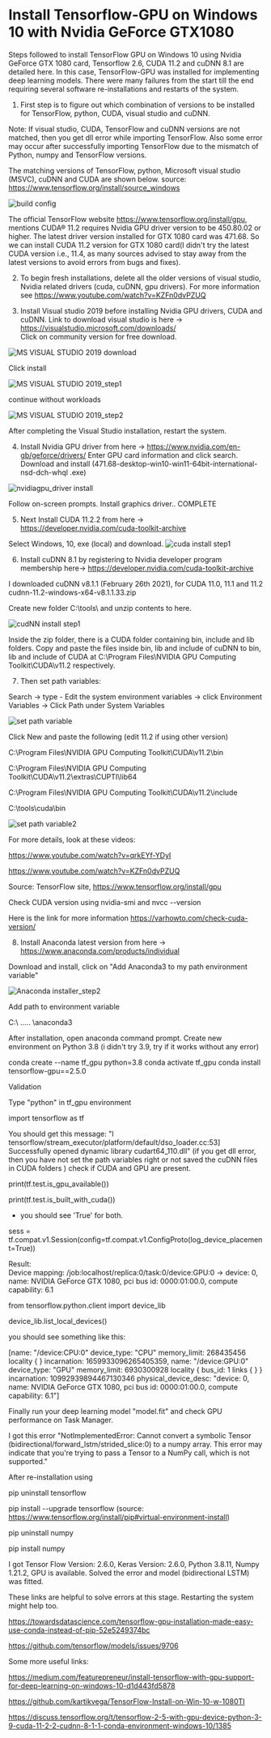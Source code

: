 # Install Tensorflow-GPU on Windows 10 with Nvidia GeForce GTX1080
Steps followed to install TensorFlow GPU on Windows 10 using Nvidia GeForce GTX 1080 card, Tensorflow 2.6, CUDA 11.2 and cuDNN 8.1 are detailed here. In this case, TensorFlow-GPU was installed for implementing deep learning models. There were many failures from the start till the end requiring several software re-installations and restarts of the system. 
1. First step is to figure out which combination of versions to be installed for TensorFlow, python, CUDA, visual studio and cuDNN. 

Note: If visual studio, CUDA, TensorFlow and cuDNN versions are not matched, then you get dll error while importing TensorFlow. Also some error may occur after successfully importing TensorFlow due to the mismatch of Python, numpy and TensorFlow versions.

The matching versions of TensorFlow, python, Microsoft visual studio (MSVC), cuDNN and CUDA are shown below.
source: https://www.tensorflow.org/install/source_windows

![build config](https://user-images.githubusercontent.com/87984816/130339580-45f8c445-209c-40a6-80ef-fd19b714d547.PNG)

The official TensorFlow website https://www.tensorflow.org/install/gpu, mentions CUDA® 11.2 requires Nvidia GPU driver version to be 450.80.02 or higher. The latest driver version installed for GTX 1080 card was 471.68.  So we can install CUDA 11.2 version for GTX 1080 card(I didn't try the latest CUDA version i.e., 11.4,  as many sources advised to stay away from the latest versions to avoid errors from bugs and fixes). 

2. To begin fresh installations, delete all the older versions of visual studio, Nvidia related drivers (cuda, cuDNN, gpu drivers). 
For more information see https://www.youtube.com/watch?v=KZFn0dvPZUQ

3. Install Visual studio 2019 before installing Nvidia GPU drivers, CUDA and cuDNN. Link to download visual studio is here -> https://visualstudio.microsoft.com/downloads/  
Click on community version for free download.

![MS VISUAL STUDIO 2019 download](https://user-images.githubusercontent.com/87984816/130339708-5889321e-4909-4fb6-b7ce-a9ebb7596344.PNG)

 Click install
	
![MS VISUAL STUDIO 2019_step1](https://user-images.githubusercontent.com/87984816/130339710-17e68ec7-5753-4965-9804-d3a40663326a.PNG)

continue without workloads

![MS VISUAL STUDIO 2019_step2](https://user-images.githubusercontent.com/87984816/130339711-6b505e3e-1218-485e-a6b3-11514110d5bc.PNG)

After completing the Visual Studio installation, restart the system.

4. Install Nvidia GPU driver from here -> https://www.nvidia.com/en-gb/geforce/drivers/
Enter GPU card information and click search. Download and install (471.68-desktop-win10-win11-64bit-international-nsd-dch-whql .exe)

![nvidiagpu_driver install](https://user-images.githubusercontent.com/87984816/130339522-e30640f2-d8cb-4857-8b50-be433780f16f.PNG)

Follow on-screen prompts. Install graphics driver.. COMPLETE

5. Next Install CUDA 11.2.2 from here  -> https://developer.nvidia.com/cuda-toolkit-archive

Select Windows, 10, exe (local) and download.
![cuda install step1](https://user-images.githubusercontent.com/87984816/130339509-3c640730-355c-4937-8d67-5c43fec2c923.PNG)


6. Install cuDNN 8.1 by registering to Nvidia developer program membership here-> https://developer.nvidia.com/cuda-toolkit-archive

I downloaded cuDNN v8.1.1 (February 26th 2021), for CUDA 11.0, 11.1 and 11.2
cudnn-11.2-windows-x64-v8.1.1.33.zip

Create new folder C:\tools\  and unzip contents to here.

![cudNN install step1](https://user-images.githubusercontent.com/87984816/130339623-507c6f89-a4eb-42a1-8121-76b5ef0098ac.PNG)

Inside the zip folder, there is a CUDA folder containing bin, include and lib folders. Copy and paste the files inside bin, lib and include of cuDNN to bin, lib and include of CUDA at C:\Program Files\NVIDIA GPU Computing Toolkit\CUDA\v11.2 respectively.


7. Then set path variables:

Search -> type - Edit the system environment variables -> click Environment Variables -> Click Path under System Variables


![set path variable](https://user-images.githubusercontent.com/87984816/130339631-e435b9dc-0753-4613-81b6-31fde54f6ee2.PNG)


Click New and paste the following (edit 11.2 if using other version)

C:\Program Files\NVIDIA GPU Computing Toolkit\CUDA\v11.2\bin

C:\Program Files\NVIDIA GPU Computing Toolkit\CUDA\v11.2\extras\CUPTI\lib64

C:\Program Files\NVIDIA GPU Computing Toolkit\CUDA\v11.2\include

C:\tools\cuda\bin


![set path variable2](https://user-images.githubusercontent.com/87984816/130339639-f0815c32-78b2-4d2f-a26f-83d50b11e871.PNG)

For more details, look at these videos:

https://www.youtube.com/watch?v=qrkEYf-YDyI

https://www.youtube.com/watch?v=KZFn0dvPZUQ

Source: TensorFlow site, https://www.tensorflow.org/install/gpu

Check CUDA version using nvidia-smi and nvcc --version 

Here is the link for more information https://varhowto.com/check-cuda-version/

8. Install Anaconda latest version from here -> https://www.anaconda.com/products/individual

Download and install, click on "Add Anaconda3 to my path environment variable"

![Anaconda installer_step2](https://user-images.githubusercontent.com/87984816/130340542-9f86d9a1-2279-411e-98c8-48ba1b38bb8f.PNG)


Add path to environment variable

C:\  ..... \anaconda3

After installation, open anaconda command prompt.
Create new environment on Python 3.8 (i didn't try 3.9, try if it works without any error)

conda create --name tf_gpu python=3.8 
conda activate tf_gpu
conda install tensorflow-gpu==2.5.0

Validation

Type "python" in tf_gpu environment

import tensorflow as tf 

You should get this message:  "I tensorflow/stream_executor/platform/default/dso_loader.cc:53] Successfully opened dynamic library cudart64_110.dll"
(if you get dll error, then you have not set the path variables right or not saved the cuDNN files in CUDA folders )
check if CUDA and GPU are present. 

print(tf.test.is_gpu_available())

print(tf.test.is_built_with_cuda())

- you should see 'True' for both.

sess = tf.compat.v1.Session(config=tf.compat.v1.ConfigProto(log_device_placement=True))

Result:  
Device mapping:
/job:localhost/replica:0/task:0/device:GPU:0 -> device: 0, name: NVIDIA GeForce GTX 1080, pci bus id: 0000:01:00.0, compute capability: 6.1

from tensorflow.python.client import device_lib 

device_lib.list_local_devices()

you should see something like this:

[name: "/device:CPU:0"
 device_type: "CPU"
 memory_limit: 268435456
 locality {
 }
 incarnation: 1659933096265405359,
 name: "/device:GPU:0"
 device_type: "GPU"
 memory_limit: 6930300928
 locality {
   bus_id: 1
   links {
   }
 }
 incarnation: 10992939894467130346
 physical_device_desc: "device: 0, name: NVIDIA GeForce GTX 1080, pci bus id: 0000:01:00.0, compute capability: 6.1"]


Finally run your deep learning model "model.fit" and check GPU performance on Task Manager.

I got this error "NotImplementedError: Cannot convert a symbolic Tensor (bidirectional/forward_lstm/strided_slice:0) to a numpy array. This error may indicate that you're trying to pass a Tensor to a NumPy call, which is not supported."

After re-installation using

pip uninstall tensorflow

pip install --upgrade tensorflow (source: https://www.tensorflow.org/install/pip#virtual-environment-install)

pip uninstall numpy

pip install numpy

I got Tensor Flow Version: 2.6.0, Keras Version: 2.6.0, Python 3.8.11, Numpy 1.21.2, GPU is available.
Solved the error and model (bidirectional LSTM) was fitted.

These links are helpful to solve errors at this stage. Restarting the system might help too.

https://towardsdatascience.com/tensorflow-gpu-installation-made-easy-use-conda-instead-of-pip-52e5249374bc

https://github.com/tensorflow/models/issues/9706

Some more useful links:

https://medium.com/featurepreneur/install-tensorflow-with-gpu-support-for-deep-learning-on-windows-10-d1d443fd5878

https://github.com/kartikvega/TensorFlow-Install-on-Win-10-w-1080TI

https://discuss.tensorflow.org/t/tensorflow-2-5-with-gpu-device-python-3-9-cuda-11-2-2-cudnn-8-1-1-conda-environment-windows-10/1385


